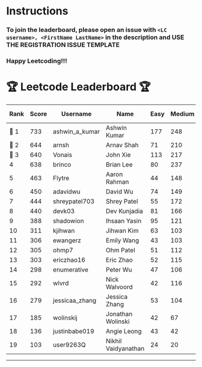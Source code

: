 # Instructions
### To join the leaderboard, please open an issue with `<LC username>, <FirstName LastName>` in the description and USE THE REGISTRATION ISSUE TEMPLATE
### Happy Leetcoding!!!


# 🏆 Leetcode Leaderboard 🏆

| Rank | Score | Username       | Name | Easy | Medium | Hard | Problems Solved |
|------|----------------|-----------------|-------------------|--------------|--------------|--------------|--------------|
| 🥇 1 | 733 | ashwin_a_kumar | Ashwin Kumar | 177 | 248 | 20 | 445 |
| 🥈 2 | 644 | arnsh | Arnav Shah | 71 | 210 | 51 | 332 |
| 🥉 3 | 640 | Vonais | John Xie | 113 | 217 | 31 | 361 |
| 4 | 638 | brinco | Brian Lee | 80 | 237 | 28 | 345 |
| 5 | 463 | Flytre | Aaron Rahman | 44 | 148 | 41 | 233 |
| 6 | 450 | adavidwu | David Wu | 74 | 149 | 26 | 249 |
| 7 | 444 | shreypatel703 | Shrey Patel | 55 | 172 | 15 | 242 |
| 8 | 440 | devk03 | Dev Kunjadia | 81 | 166 | 9 | 256 |
| 9 | 388 | shadowion | Ihsaan Yasin | 95 | 121 | 17 | 233 |
| 10 | 311 | kjihwan | Jihwan Kim | 63 | 103 | 14 | 180 |
| 11 | 306 | ewangerz | Emily Wang | 43 | 103 | 19 | 165 |
| 12 | 305 | ohmp7 | Ohm Patel | 51 | 112 | 10 | 173 |
| 13 | 303 | ericzhao16 | Eric Zhao | 52 | 115 | 7 | 174 |
| 14 | 298 | enumerative | Peter Wu | 47 | 106 | 13 | 166 |
| 15 | 292 | wlvrd | Nick Walvoord | 42 | 116 | 6 | 164 |
| 16 | 279 | jessicaa_zhang | Jessica Zhang | 53 | 104 | 6 | 163 |
| 17 | 185 | wolinskij | Jonathan Wolinski | 42 | 67 | 3 | 112 |
| 18 | 136 | justinbabe019 | Angie Leong | 43 | 42 | 3 | 88 |
| 19 | 103 | user9263Q | Nikhil Vaidyanathan | 24 | 20 | 13 | 57 |
---